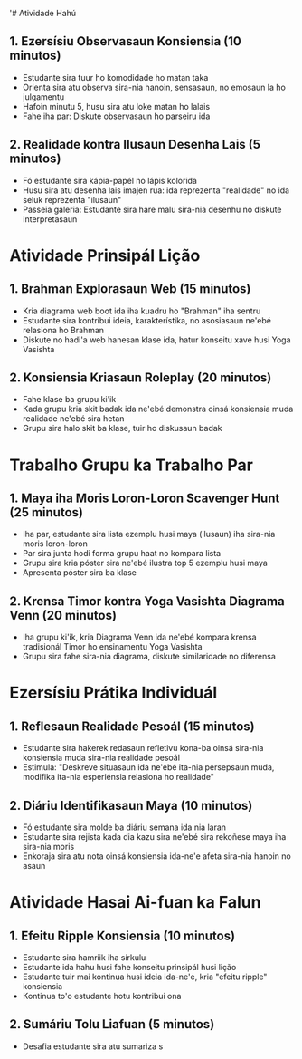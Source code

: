 '# Atividade Hahú

## 1. Ezersísiu Observasaun Konsiensia (10 minutos)
- Estudante sira tuur ho komodidade ho matan taka
- Orienta sira atu observa sira-nia hanoin, sensasaun, no emosaun la ho julgamentu
- Hafoin minutu 5, husu sira atu loke matan ho lalais
- Fahe iha par: Diskute observasaun ho parseiru ida

## 2. Realidade kontra Ilusaun Desenha Lais (5 minutos)
- Fó estudante sira kápia-papél no lápis kolorida
- Husu sira atu desenha lais imajen rua: ida reprezenta "realidade" no ida seluk reprezenta "ilusaun"
- Passeia galeria: Estudante sira hare malu sira-nia desenhu no diskute interpretasaun

# Atividade Prinsipál Lição

## 1. Brahman Explorasaun Web (15 minutos)
- Kria diagrama web boot ida iha kuadru ho "Brahman" iha sentru
- Estudante sira kontribui ideia, karakterístika, no asosiasaun ne'ebé relasiona ho Brahman
- Diskute no hadi'a web hanesan klase ida, hatur konseitu xave husi Yoga Vasishta

## 2. Konsiensia Kriasaun Roleplay (20 minutos)
- Fahe klase ba grupu ki'ik
- Kada grupu kria skit badak ida ne'ebé demonstra oinsá konsiensia muda realidade ne'ebé sira hetan
- Grupu sira halo skit ba klase, tuir ho diskusaun badak

# Trabalho Grupu ka Trabalho Par

## 1. Maya iha Moris Loron-Loron Scavenger Hunt (25 minutos)
- Iha par, estudante sira lista ezemplu husi maya (ilusaun) iha sira-nia moris loron-loron
- Par sira junta hodi forma grupu haat no kompara lista
- Grupu sira kria póster sira ne'ebé ilustra top 5 ezemplu husi maya
- Apresenta póster sira ba klase

## 2. Krensa Timor kontra Yoga Vasishta Diagrama Venn (20 minutos)
- Iha grupu ki'ik, kria Diagrama Venn ida ne'ebé kompara krensa tradisionál Timor ho ensinamentu Yoga Vasishta
- Grupu sira fahe sira-nia diagrama, diskute similaridade no diferensa

# Ezersísiu Prátika Individuál

## 1. Reflesaun Realidade Pesoál (15 minutos)
- Estudante sira hakerek redasaun refletivu kona-ba oinsá sira-nia konsiensia muda sira-nia realidade pesoál
- Estimula: "Deskreve situasaun ida ne'ebé ita-nia persepsaun muda, modifika ita-nia esperiénsia relasiona ho realidade"

## 2. Diáriu Identifikasaun Maya (10 minutos)
- Fó estudante sira molde ba diáriu semana ida nia laran
- Estudante sira rejista kada dia kazu sira ne'ebé sira rekoñese maya iha sira-nia moris
- Enkoraja sira atu nota oinsá konsiensia ida-ne'e afeta sira-nia hanoin no asaun

# Atividade Hasai Ai-fuan ka Falun

## 1. Efeitu Ripple Konsiensia (10 minutos)
- Estudante sira hamriik iha sírkulu
- Estudante ida hahu husi fahe konseitu prinsipál husi lição
- Estudante tuir mai kontinua husi ideia ida-ne'e, kria "efeitu ripple" konsiensia
- Kontinua to'o estudante hotu kontribui ona

## 2. Sumáriu Tolu Liafuan (5 minutos)
- Desafia estudante sira atu sumariza s